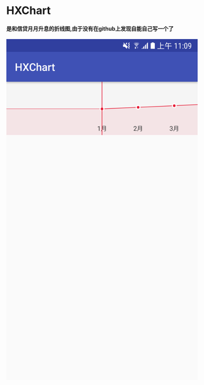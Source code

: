 # HXChart
#### 是和信贷月月升息的折线图,由于没有在github上发现自能自己写一个了
![image](https://github.com/zhangruiyu/HXChart/blob/master/device-2018-07-12-110949.png)